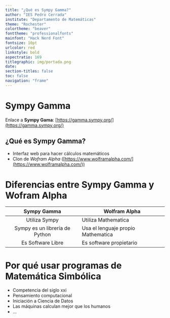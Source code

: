 ```yaml
---
title: "¿Qué es Sympy Gamma?"
author: "IES Pedro Cerrada"
institute: "Departamento de Matemáticas"
theme: "Rochester"
colortheme: "beaver"
fonttheme: "professionalfonts"
mainfont: "Hack Nerd Font"
fontsize: 10pt
urlcolor: red
linkstyle: bold
aspectratio: 169
titlegraphic: img/portada.png
date:
section-titles: false
toc: false
navigation: "frame"
---
```


# Sympy Gamma

Enlace a **Sympy Gama**: [https://gamma.sympy.org/](https://gamma.sympy.org/)

## ¿Qué es Sympy Gamma?

- Interfaz web para hacer cálculos matemáticos 
- Clon de *Wofram Alpha* ([https://www.wolframalpha.com/](https://www.wolframalpha.com/))

# Diferencias entre **Sympy Gamma** y **Wofram Alpha**

| Sympy Gamma | Wolfram Alpha |
|:------------------------:|---------------------------|
|Utiliza Sympy | Utiliza Mathematica|
| Sympy es un librería de Python | Usa el lenguaje propio Mathematica|
| Es Software Libre | Es software propietario |

# Por qué usar programas de Matemática Simbólica

- Competencia del siglo xxi
- Pensamiento computacional
- Iniciación a Ciencia de Datos
- Las máquinas calculan mejor que los humanos
- ...




